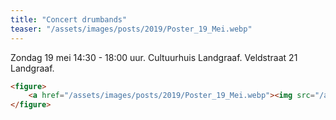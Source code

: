 ```yaml
---
title: "Concert drumbands"
teaser: "/assets/images/posts/2019/Poster_19_Mei.webp"
---
```


Zondag 19 mei 14:30 - 18:00 uur.
Cultuurhuis Landgraaf. Veldstraat 21 Landgraaf.

```html
<figure>
    <a href="/assets/images/posts/2019/Poster_19_Mei.webp"><img src="/assets/images/posts/2019/Poster_19_Mei.webp"></a>
</figure>
```
